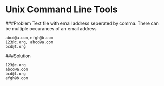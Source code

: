 Unix Command Line Tools
=======================

###Problem 
Text file with email address seperated by comma. There can be multiple occurances of an email address
```$>cat email-list.txt
abcd@a.com,efgh@b.com
123@c.org, abcd@a.com
bcd@t.org
````
###Solution
````$>cat email-list.txt | tr "," "\n" | sort | uniq    
123@c.org
abcd@a.com
bcd@t.org
efgh@b.com
````


